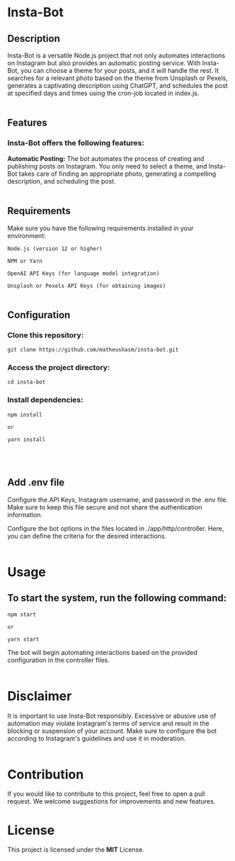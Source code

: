 # Insta-Bot

## Description
Insta-Bot is a versatile Node.js project that not only automates interactions on Instagram but also provides an automatic posting service. With Insta-Bot, you can choose a theme for your posts, and it will handle the rest. It searches for a relevant photo based on the theme from Unsplash or Pexels, generates a captivating description using ChatGPT, and schedules the post at specified days and times using the cron-job located in index.js.<br/><br/>

## Features
### Insta-Bot offers the following features: <br/>

<b>Automatic Posting:</b> The bot automates the process of creating and publishing posts on Instagram. You only need to select a theme, and Insta-Bot takes care of finding an appropriate photo, generating a compelling description, and scheduling the post. <br/><br/>

## Requirements
Make sure you have the following requirements installed in your environment:

`Node.js (version 12 or higher)`

`NPM or Yarn`

`OpenAI API Keys (for language model integration)`

`Unsplash or Pexels API Keys (for obtaining images)`<br/><br/>

## Configuration
### Clone this repository:

    git clone https://github.com/matheushasm/insta-bot.git

### Access the project directory:

    cd insta-bot

### Install dependencies:

    npm install

    or

    yarn install
<br/><br/>

## Add .env file
Configure the API Keys, Instagram username, and password in the .env file. Make sure to keep this file secure and not share the authentication information.

Configure the bot options in the files located in ./app/http/controller. Here, you can define the criteria for the desired interactions.<br/><br/>

# Usage

## To start the system, run the following command:


    npm start

    or

    yarn start

The bot will begin automating interactions based on the provided configuration in the controller files.<br/><br/>

# Disclaimer
It is important to use Insta-Bot responsibly. Excessive or abusive use of automation may violate Instagram's terms of service and result in the blocking or suspension of your account. Make sure to configure the bot according to Instagram's guidelines and use it in moderation.<br/><br/>

# Contribution
If you would like to contribute to this project, feel free to open a pull request. We welcome suggestions for improvements and new features.

# License
This project is licensed under the <b>MIT</b> License.